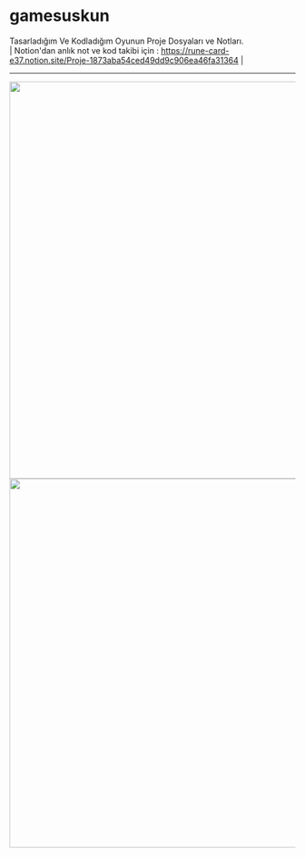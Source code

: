 # gamesuskun
Tasarladığım Ve Kodladığım Oyunun Proje Dosyaları ve Notları. <br> | Notion'dan anlık not ve kod takibi için : https://rune-card-e37.notion.site/Proje-1873aba54ced49dd9c906ea46fa31364 |
<hr>
<img src="https://cdn.discordapp.com/attachments/976951736247926845/1037868010372874280/Screenshot_1.png"   width="1200" height="700">

<img src="https://cdn.discordapp.com/attachments/976951736247926845/1040466651109404682/Screenshot_3.png"   width="1950" height="650">

